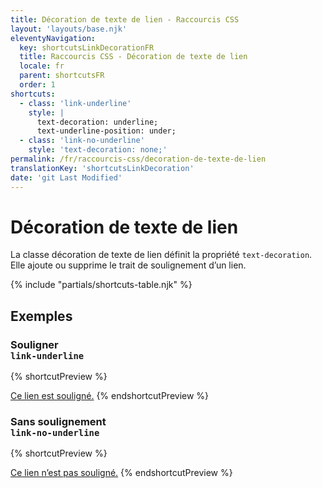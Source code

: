 ```yaml
---
title: Décoration de texte de lien - Raccourcis CSS
layout: 'layouts/base.njk'
eleventyNavigation:
  key: shortcutsLinkDecorationFR
  title: Raccourcis CSS - Décoration de texte de lien
  locale: fr
  parent: shortcutsFR
  order: 1
shortcuts:
  - class: 'link-underline'
    style: |
      text-decoration: underline;
      text-underline-position: under;
  - class: 'link-no-underline'
    style: 'text-decoration: none;'
permalink: /fr/raccourcis-css/decoration-de-texte-de-lien
translationKey: 'shortcutsLinkDecoration'
date: 'git Last Modified'
---
```


# Décoration de texte de lien

La classe décoration de texte de lien définit la propriété `text-decoration`. Elle ajoute ou supprime le trait de soulignement d’un lien.

{% include "partials/shortcuts-table.njk" %}

## Exemples

### Souligner<br/>`link-underline`

{% shortcutPreview %}

<a href="#" class="link-underline">Ce lien est souligné.</a>
{% endshortcutPreview %}

### Sans soulignement<br/>`link-no-underline`

{% shortcutPreview %}

<a href="#" class="link-no-underline">Ce lien n’est pas souligné.</a>
{% endshortcutPreview %}

